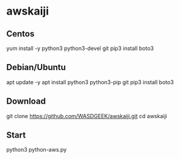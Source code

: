 # awskaiji
## Centos

 yum install -y python3 python3-devel git
 pip3 install boto3

## Debian/Ubuntu

 apt update -y
 apt install python3 python3-pip git
 pip3 install boto3

## Download

 git clone https://github.com/WASDGEEK/awskaiji.git
 cd awskaiji

## Start

 python3 python-aws.py
